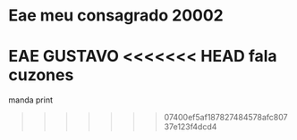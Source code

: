 # Eae meu consagrado 20002
EAE GUSTAVO
<<<<<<< HEAD
fala cuzones
=======
manda print
>>>>>>> 07400ef5af187827484578afc80737e123f4dcd4
